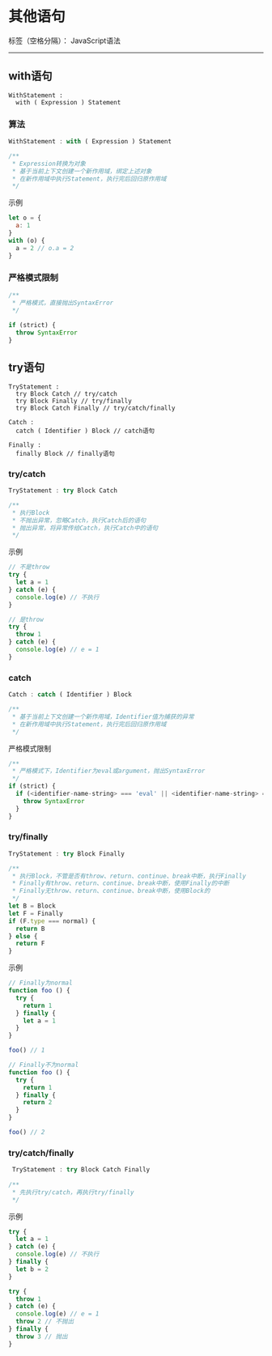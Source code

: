 # 其他语句

标签（空格分隔）： JavaScript语法

---

## with语句

```
WithStatement :
  with ( Expression ) Statement
```

### 算法

```javascript
WithStatement : with ( Expression ) Statement

/**
 * Expression转换为对象
 * 基于当前上下文创建一个新作用域，绑定上述对象
 * 在新作用域中执行Statement，执行完后回归原作用域
 */
```

示例

```javascript
let o = {
  a: 1
}
with (o) {
  a = 2 // o.a = 2
}
```

### 严格模式限制

```javascript
/**
 * 严格模式，直接抛出SyntaxError
 */
 
if (strict) {
  throw SyntaxError
}
```

## try语句

```
TryStatement :
  try Block Catch // try/catch
  try Block Finally // try/finally
  try Block Catch Finally // try/catch/finally

Catch :
  catch ( Identifier ) Block // catch语句

Finally :
  finally Block // finally语句
```

### try/catch

```javascript
TryStatement : try Block Catch

/**
 * 执行Block
 * 不抛出异常，忽略Catch，执行Catch后的语句
 * 抛出异常，将异常传给Catch，执行Catch中的语句
 */
```

示例

```javascript
// 不是throw
try {
  let a = 1
} catch (e) {
  console.log(e) // 不执行
}

// 是throw
try {
  throw 1
} catch (e) {
  console.log(e) // e = 1
}
```

### catch

```javascript
Catch : catch ( Identifier ) Block

/**
 * 基于当前上下文创建一个新作用域，Identifier值为捕获的异常
 * 在新作用域中执行Statement，执行完后回归原作用域
 */
```

严格模式限制

```javascript
/**
 * 严格模式下，Identifier为eval或argument，抛出SyntaxError
 */
if (strict) {
  if (<identifier-name-string> === 'eval' || <identifier-name-string> === 'argument') {
    throw SyntaxError
  }
}
```

### try/finally

```javascript
TryStatement : try Block Finally

/**
 * 执行Block，不管是否有throw、return、continue、break中断，执行Finally
 * Finally有throw、return、continue、break中断，使用Finally的中断
 * Finally无throw、return、continue、break中断，使用Block的
 */
let B = Block
let F = Finally
if (F.type === normal) {
  return B
} else {
  return F
}
```

示例

```javascript
// Finally为normal
function foo () {
  try {
    return 1
  } finally {
    let a = 1
  }
}

foo() // 1

// Finally不为normal
function foo () {
  try {
    return 1
  } finally {
    return 2
  }
}

foo() // 2
```

### try/catch/finally

```javascript
 TryStatement : try Block Catch Finally
 
/**
 * 先执行try/catch，再执行try/finally
 */
```

示例

```javascript
try {
  let a = 1
} catch (e) {
  console.log(e) // 不执行
} finally {
  let b = 2
}

try {
  throw 1
} catch (e) {
  console.log(e) // e = 1
  throw 2 // 不抛出
} finally {
  throw 3 // 抛出
}
```
